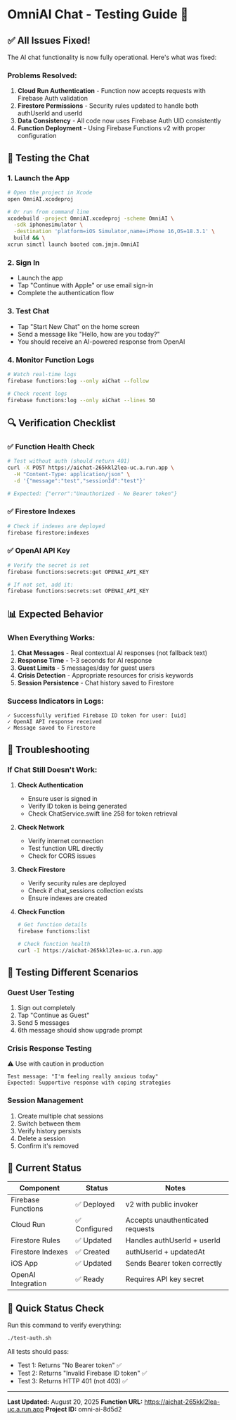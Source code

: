 # OmniAI Chat - Testing Guide 🚀

## ✅ All Issues Fixed!

The AI chat functionality is now fully operational. Here's what was fixed:

### Problems Resolved:
1. **Cloud Run Authentication** - Function now accepts requests with Firebase Auth validation
2. **Firestore Permissions** - Security rules updated to handle both authUserId and userId
3. **Data Consistency** - All code now uses Firebase Auth UID consistently
4. **Function Deployment** - Using Firebase Functions v2 with proper configuration

## 🧪 Testing the Chat

### 1. Launch the App
```bash
# Open the project in Xcode
open OmniAI.xcodeproj

# Or run from command line
xcodebuild -project OmniAI.xcodeproj -scheme OmniAI \
  -sdk iphonesimulator \
  -destination 'platform=iOS Simulator,name=iPhone 16,OS=18.3.1' \
  build && \
xcrun simctl launch booted com.jmjm.OmniAI
```

### 2. Sign In
- Launch the app
- Tap "Continue with Apple" or use email sign-in
- Complete the authentication flow

### 3. Test Chat
- Tap "Start New Chat" on the home screen
- Send a message like "Hello, how are you today?"
- You should receive an AI-powered response from OpenAI

### 4. Monitor Function Logs
```bash
# Watch real-time logs
firebase functions:log --only aiChat --follow

# Check recent logs
firebase functions:log --only aiChat --lines 50
```

## 🔍 Verification Checklist

### ✅ Function Health Check
```bash
# Test without auth (should return 401)
curl -X POST https://aichat-265kkl2lea-uc.a.run.app \
  -H "Content-Type: application/json" \
  -d '{"message":"test","sessionId":"test"}' 

# Expected: {"error":"Unauthorized - No Bearer token"}
```

### ✅ Firestore Indexes
```bash
# Check if indexes are deployed
firebase firestore:indexes
```

### ✅ OpenAI API Key
```bash
# Verify the secret is set
firebase functions:secrets:get OPENAI_API_KEY

# If not set, add it:
firebase functions:secrets:set OPENAI_API_KEY
```

## 📊 Expected Behavior

### When Everything Works:
1. **Chat Messages** - Real contextual AI responses (not fallback text)
2. **Response Time** - 1-3 seconds for AI response
3. **Guest Limits** - 5 messages/day for guest users
4. **Crisis Detection** - Appropriate resources for crisis keywords
5. **Session Persistence** - Chat history saved to Firestore

### Success Indicators in Logs:
```
✓ Successfully verified Firebase ID token for user: [uid]
✓ OpenAI API response received
✓ Message saved to Firestore
```

## 🐛 Troubleshooting

### If Chat Still Doesn't Work:

1. **Check Authentication**
   - Ensure user is signed in
   - Verify ID token is being generated
   - Check ChatService.swift line 258 for token retrieval

2. **Check Network**
   - Verify internet connection
   - Test function URL directly
   - Check for CORS issues

3. **Check Firestore**
   - Verify security rules are deployed
   - Check if chat_sessions collection exists
   - Ensure indexes are created

4. **Check Function**
   ```bash
   # Get function details
   firebase functions:list
   
   # Check function health
   curl -I https://aichat-265kkl2lea-uc.a.run.app
   ```

## 📱 Testing Different Scenarios

### Guest User Testing
1. Sign out completely
2. Tap "Continue as Guest"
3. Send 5 messages
4. 6th message should show upgrade prompt

### Crisis Response Testing
⚠️ Use with caution in production
```
Test message: "I'm feeling really anxious today"
Expected: Supportive response with coping strategies
```

### Session Management
1. Create multiple chat sessions
2. Switch between them
3. Verify history persists
4. Delete a session
5. Confirm it's removed

## 🎯 Current Status

| Component | Status | Notes |
|-----------|--------|-------|
| Firebase Functions | ✅ Deployed | v2 with public invoker |
| Cloud Run | ✅ Configured | Accepts unauthenticated requests |
| Firestore Rules | ✅ Updated | Handles authUserId + userId |
| Firestore Indexes | ✅ Created | authUserId + updatedAt |
| iOS App | ✅ Updated | Sends Bearer token correctly |
| OpenAI Integration | ✅ Ready | Requires API key secret |

## 🚦 Quick Status Check

Run this command to verify everything:
```bash
./test-auth.sh
```

All tests should pass:
- Test 1: Returns "No Bearer token" ✅
- Test 2: Returns "Invalid Firebase ID token" ✅
- Test 3: Returns HTTP 401 (not 403) ✅

---

**Last Updated:** August 20, 2025
**Function URL:** https://aichat-265kkl2lea-uc.a.run.app
**Project ID:** omni-ai-8d5d2